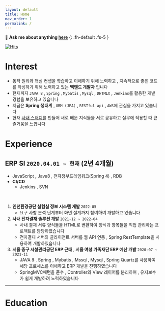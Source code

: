 ```yaml
---
layout: default
title: Home
nav_order: 1
permalink: /
---
```


💬 **Ask me about anything [here](https://github.com/jdalma/jdalma.github.io/issues)**
{: .fh-default .fs-5 }

[![Hits](https://hits.seeyoufarm.com/api/count/incr/badge.svg?url=https%3A%2F%2Fjdalma.github.io&count_bg=%2379C83D&title_bg=%23555555&icon=&icon_color=%23E7E7E7&title=hits&edge_flat=false)](https://hits.seeyoufarm.com)

# **Interest**

- 동작 원리와 핵심 컨셉을 학습하고 이해하기 위해 노력하고 , 지속적으로 좋은 코드를 작성하기 위해 노력하고 있는 **백엔드 개발자** 입니다
- 현재까지 `JAVA 8` , `Spring` , `Mybatis` , `Mysql` , `DHTMLX` , `Jenkins`를 활용한 개발 경험을 보유하고 있습니다
- 지금은 **Spring 생태계** , `ORM (JPA)` , `RESTful api` , `AWS`에 관심을 가지고 있습니다
- 현재 [사내 스터디](https://github.com/jdalma/dev-study)를 만들어 새로 배운 지식들을 서로 공유하고 실무에 적용할 때 큰 즐거움을 느낍니다

# **Experience**

## **ERP SI `2020.04.01 ~ 현재` (2년 4개월)**

- JavaScript , Java8 , 전자정부프레임워크(Spring 4) , RDB
- **CI/CD**
  - Jenkins , SVN

<br>

1. **인천환경공단 실험실 정보 시스템 개발** `2022-05`
   - 요구 사항 분석 단계부터 화면 설계까지 참여하여 개발하고 있습니다
2. **사내 전자결재 솔루션 개발** `2021-12 ~ 2022-04`
   - 사내 결재 서류 양식들을 HTML로 변환하여 양식과 항목들을 직접 관리하는 프로젝트를 담당하였습니다
   - 전자결재 서버와 클라이언트 서버를 웹 API 연동 , Spring RestTemplate을 사용하여 개발하였습니다
3. **서울 중구 시설관리공단 ERP 근태 , 서울 여성 가족재단 ERP 예산 개발** `2020-07 ~ 2021-11`
   - JAVA 8 , Spring , Mybatis , Mssql , Mysql , Spring Quartz를 사용하여 해당 프로세스를 이해하고 ERP 개발을 진행하였습니다
   - SpringMVC패턴을 준수 , Controller와 View 레이어를 분리하여 , 유지보수가 쉽게 개발하려 노력하였습니다


***

# **Education**
